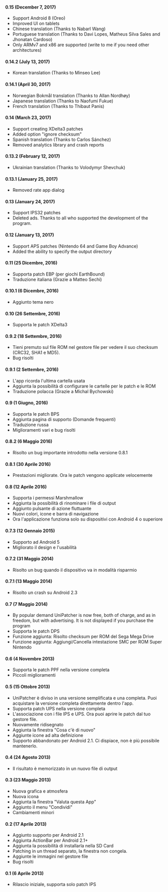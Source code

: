 #### 0.15 (December 7, 2017)
- Support Android 8 (Oreo)
- Improved UI on tablets
- Chinese translation (Thanks to Nabarl Wang)
- Portuguese translation (Thanks to Davi Lopes, Matheus Silva Sales and Jhonatan Cardoso)
- Only ARMv7 and x86 are supported (write to me if you need other architectures)

#### 0.14.2 (July 13, 2017)
- Korean translation (Thanks to Minseo Lee)

#### 0.14.1 (April 30, 2017)
- Norwegian Bokmål translation (Thanks to Allan Nordhøy)
- Japanese translation (Thanks to Naofumi Fukue)
- French translation (Thanks to Thibaut Panis)

#### 0.14 (March 23, 2017)

- Support creating XDelta3 patches
- Added option "ignore checksum"
- Spanish translation (Thanks to Carlos Sánchez)
- Removed analytics library and crash reports

#### 0.13.2 (February 12, 2017)

- Ukrainian translation (Thanks to Volodymyr Shevchuk)

#### 0.13.1 (January 25, 2017)

- Removed rate app dialog

#### 0.13 (January 24, 2017)

- Support IPS32 patches
- Deleted ads. Thanks to all who supported the development of the program.

#### 0.12 (January 13, 2017)

- Support APS patches (Nintendo 64 and Game Boy Advance)
- Added the ability to specify the output directory

#### 0.11 (25 Dicembre, 2016)

- Supporta patch EBP (per giochi EarthBound)
- Traduzione italiana (Grazie a Matteo Sechi)

#### 0.10.1 (6 Dicembre, 2016)

- Aggiunto tema nero

#### 0.10 (26 Settembre, 2016)

- Supporta le patch XDelta3

#### 0.9.2 (18 Settembre, 2016)

- Tieni premuto sul file ROM nel gestore file per vedere il suo checksum (CRC32, SHA1 e MD5).
- Bug risolti

#### 0.9.1 (2 Settembre, 2016)

- L'app ricorda l'ultima cartella usata
- Aggiunta la possibilità di configurare le cartelle per le patch e le ROM
- Traduzione polacca (Grazie a Michal Bychowski)

#### 0.9 (1 Giugno, 2016)

- Supporta le patch BPS
- Aggiunta pagina di supporto (Domande frequenti)
- Traduzione russa
- Miglioramenti vari e bug risolti

#### 0.8.2 (6 Maggio 2016)

- Risolto un bug importante introdotto nella versione 0.8.1

#### 0.8.1 (30 Aprile 2016)

- Prestazioni migliorate. Ora le patch vengono applicate velocemente

#### 0.8 (12 Aprile 2016)

- Supporta i permessi Marshmallow
- Aggiunta la possibilità di rinominare i file di output
- Aggiunto pulsante di azione fluttuante
- Nuovi colori, icone e barra di navigazione
- Ora l'applicazione funziona solo su dispositivi con Android 4 o superiore

#### 0.7.3 (12 Gennaio 2015)

- Supporto ad Android 5
- Migliorato il design e l'usabilità

#### 0.7.2 (31 Maggio 2014)

- Risolto un bug quando il dispositivo va in modalità risparmio

#### 0.7.1 (13 Maggio 2014)

- Risolto un crash su Android 2.3

#### 0.7 (7 Maggio 2014)

- By popular demand UniPatcher is now free, both of charge, and as in freedom, but with advertising. It is not displayed if you purchase the program
- Supporta le patch DPS
- Funzione aggiunta: Risolto checksum per ROM del Sega Mega Drive
- Funzione aggiunta: Aggiungi/Cancella intestazione SMC per ROM Super Nintendo

#### 0.6 (4 Novembre 2013)

- Supporta le patch PPF nella versione completa
- Piccoli miglioramenti

#### 0.5 (15 Ottobre 2013)

- UniPatcher è diviso in una versione semplificata e una completa. Puoi acquistare la versione completa direttamente dentro l'app.
- Supporta patch UPS nella versione completa
- L'associazione con i file IPS e UPS. Ora puoi aprire le patch dal tuo gestore file.
- Nuovamente ridisegnato
- Aggiunta la finestra "Cosa c'è di nuovo"
- Aggiunte icone ad alta definizione
- Supporto abbandonato per Android 2.1. Ci dispiace, non è più possibile mantenerlo.

#### 0.4 (24 Agosto 2013)

- Il risultato è memorizzato in un nuovo file di output

#### 0.3 (23 Maggio 2013)

- Nuova grafica e atmosfera
- Nuova icona
- Aggiunta la finestra "Valuta questa App"
- Aggiunto il menu "Condividi"
- Cambiamenti minori

#### 0.2 (17 Aprile 2013)

- Aggiunto supporto per Android 2.1
- Aggiunta ActionBar per Android 2.1+
- Aggiunta la possibilità di installarla nella SD Card
- Patching in un thread separato, la finestra non congela.
- Aggiunte le immagini nel gestore file
- Bug risolti

#### 0.1 (6 Aprile 2013)

- Rilascio iniziale, supporta solo patch IPS